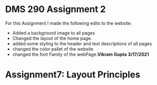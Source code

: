 # DMS 290 Assignment 2

For this Assignment I made the following edits to the website:

- Added a background image to all pages
- Changed the layout of the home page.
- added some styling to the header and text descriptions of all pages
- changed the color pallet of the website
- changed the font Family of the webPage.**Vikram Gupta**
**3/17/2021**
# **Assignment7: Layout Principles**
<!--stackedit_data:
eyJoaXN0b3J5IjpbLTE0MTAwMzkyMDRdfQ==
-->